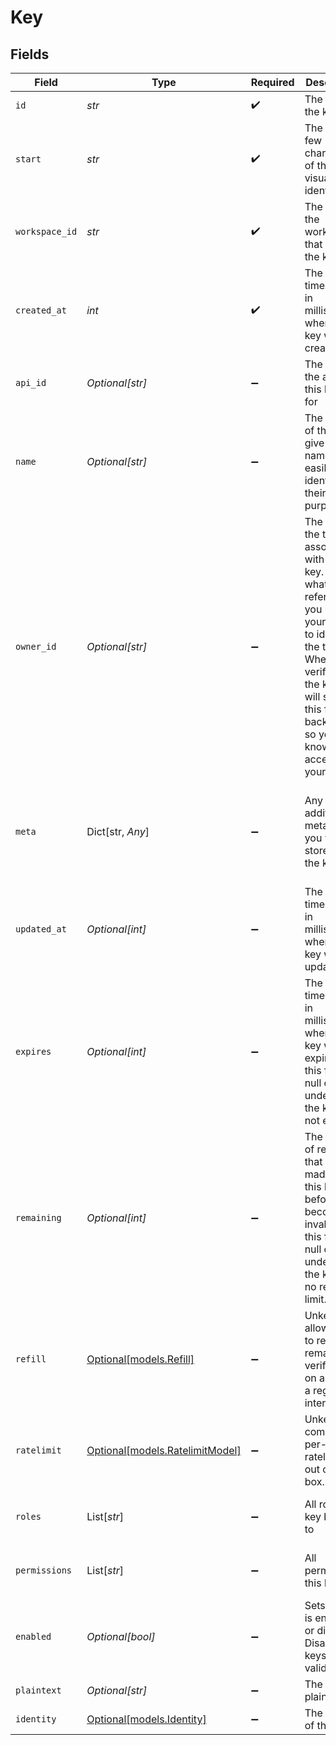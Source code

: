 # Key


## Fields

| Field                                                                                                                                                                                                                     | Type                                                                                                                                                                                                                      | Required                                                                                                                                                                                                                  | Description                                                                                                                                                                                                               | Example                                                                                                                                                                                                                   |
| ------------------------------------------------------------------------------------------------------------------------------------------------------------------------------------------------------------------------- | ------------------------------------------------------------------------------------------------------------------------------------------------------------------------------------------------------------------------- | ------------------------------------------------------------------------------------------------------------------------------------------------------------------------------------------------------------------------- | ------------------------------------------------------------------------------------------------------------------------------------------------------------------------------------------------------------------------- | ------------------------------------------------------------------------------------------------------------------------------------------------------------------------------------------------------------------------- |
| `id`                                                                                                                                                                                                                      | *str*                                                                                                                                                                                                                     | :heavy_check_mark:                                                                                                                                                                                                        | The id of the key                                                                                                                                                                                                         | key_1234                                                                                                                                                                                                                  |
| `start`                                                                                                                                                                                                                   | *str*                                                                                                                                                                                                                     | :heavy_check_mark:                                                                                                                                                                                                        | The first few characters of the key to visually identify it                                                                                                                                                               | sk_5j1                                                                                                                                                                                                                    |
| `workspace_id`                                                                                                                                                                                                            | *str*                                                                                                                                                                                                                     | :heavy_check_mark:                                                                                                                                                                                                        | The id of the workspace that owns the key                                                                                                                                                                                 | ws_1234                                                                                                                                                                                                                   |
| `created_at`                                                                                                                                                                                                              | *int*                                                                                                                                                                                                                     | :heavy_check_mark:                                                                                                                                                                                                        | The unix timestamp in milliseconds when the key was created                                                                                                                                                               | 0                                                                                                                                                                                                                         |
| `api_id`                                                                                                                                                                                                                  | *Optional[str]*                                                                                                                                                                                                           | :heavy_minus_sign:                                                                                                                                                                                                        | The id of the api that this key is for                                                                                                                                                                                    | api_1234                                                                                                                                                                                                                  |
| `name`                                                                                                                                                                                                                    | *Optional[str]*                                                                                                                                                                                                           | :heavy_minus_sign:                                                                                                                                                                                                        | The name of the key, give keys a name to easily identify their purpose                                                                                                                                                    | Customer X                                                                                                                                                                                                                |
| `owner_id`                                                                                                                                                                                                                | *Optional[str]*                                                                                                                                                                                                           | :heavy_minus_sign:                                                                                                                                                                                                        | The id of the tenant associated with this key. Use whatever reference you have in your system to identify the tenant. When verifying the key, we will send this field back to you, so you know who is accessing your API. | user_123                                                                                                                                                                                                                  |
| `meta`                                                                                                                                                                                                                    | Dict[str, *Any*]                                                                                                                                                                                                          | :heavy_minus_sign:                                                                                                                                                                                                        | Any additional metadata you want to store with the key                                                                                                                                                                    | {<br/>"roles": [<br/>"admin",<br/>"user"<br/>],<br/>"stripeCustomerId": "cus_1234"<br/>}                                                                                                                                  |
| `updated_at`                                                                                                                                                                                                              | *Optional[int]*                                                                                                                                                                                                           | :heavy_minus_sign:                                                                                                                                                                                                        | The unix timestamp in milliseconds when the key was last updated                                                                                                                                                          | 0                                                                                                                                                                                                                         |
| `expires`                                                                                                                                                                                                                 | *Optional[int]*                                                                                                                                                                                                           | :heavy_minus_sign:                                                                                                                                                                                                        | The unix timestamp in milliseconds when the key will expire. If this field is null or undefined, the key is not expiring.                                                                                                 | 0                                                                                                                                                                                                                         |
| `remaining`                                                                                                                                                                                                               | *Optional[int]*                                                                                                                                                                                                           | :heavy_minus_sign:                                                                                                                                                                                                        | The number of requests that can be made with this key before it becomes invalid. If this field is null or undefined, the key has no request limit.                                                                        | 1000                                                                                                                                                                                                                      |
| `refill`                                                                                                                                                                                                                  | [Optional[models.Refill]](../models/refill.md)                                                                                                                                                                            | :heavy_minus_sign:                                                                                                                                                                                                        | Unkey allows you to refill remaining verifications on a key on a regular interval.                                                                                                                                        | {<br/>"interval": "monthly",<br/>"amount": 10,<br/>"refillDay": 10<br/>}                                                                                                                                                  |
| `ratelimit`                                                                                                                                                                                                               | [Optional[models.RatelimitModel]](../models/ratelimitmodel.md)                                                                                                                                                            | :heavy_minus_sign:                                                                                                                                                                                                        | Unkey comes with per-key ratelimiting out of the box.                                                                                                                                                                     | {<br/>"async": true,<br/>"limit": 10,<br/>"duration": 60<br/>}                                                                                                                                                            |
| `roles`                                                                                                                                                                                                                   | List[*str*]                                                                                                                                                                                                               | :heavy_minus_sign:                                                                                                                                                                                                        | All roles this key belongs to                                                                                                                                                                                             | [<br/>"admin",<br/>"finance"<br/>]                                                                                                                                                                                        |
| `permissions`                                                                                                                                                                                                             | List[*str*]                                                                                                                                                                                                               | :heavy_minus_sign:                                                                                                                                                                                                        | All permissions this key has                                                                                                                                                                                              | [<br/>"domain.dns.create_record",<br/>"finance.read_receipt"<br/>]                                                                                                                                                        |
| `enabled`                                                                                                                                                                                                                 | *Optional[bool]*                                                                                                                                                                                                          | :heavy_minus_sign:                                                                                                                                                                                                        | Sets if key is enabled or disabled. Disabled keys are not valid.                                                                                                                                                          | true                                                                                                                                                                                                                      |
| `plaintext`                                                                                                                                                                                                               | *Optional[str]*                                                                                                                                                                                                           | :heavy_minus_sign:                                                                                                                                                                                                        | The key in plaintext                                                                                                                                                                                                      |                                                                                                                                                                                                                           |
| `identity`                                                                                                                                                                                                                | [Optional[models.Identity]](../models/identity.md)                                                                                                                                                                        | :heavy_minus_sign:                                                                                                                                                                                                        | The identity of the key                                                                                                                                                                                                   |                                                                                                                                                                                                                           |